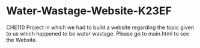 # Water-Wastage-Website-K23EF
CHE110 Project in which we had to build a website regarding the topic given to us which happened to be water wastage.
Please go to main.html to see the Website.
